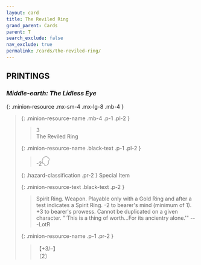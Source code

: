 ```yaml
---
layout: card
title: The Reviled Ring
grand_parent: Cards
parent: T
search_exclude: false
nav_exclude: true
permalink: /cards/the-reviled-ring/
---
```


## PRINTINGS


### _Middle-earth: The Lidless Eye_

{: .minion-resource .mx-sm-4 .mx-lg-8 .mb-4 }
> {: .minion-resource-name .mb-4 .p-1 .pl-2 }
> > <div class="hazard-mp">3</div>
> > <div class="card-name">The Reviled Ring</div>
>
> {: .minion-resource-name .black-text .p-1 .pl-2 }
> > -2![](/assets/images/mind.svg)
>
> {: .hazard-classification .pr-2 }
> Special Item
>
> {: .minion-resource-text .black-text .p-2 }
> > Spirit Ring. Weapon. Playable only with a Gold Ring and after a test indicates a Spirit Ring. -2 to bearer's mind (minimum of 1). +3 to bearer's prowess. Cannot be duplicated on a given character.  "'This is a thing of worth...For its ancientry alone.'" ---LotR 
> 
> {: .minion-resource-name .p-1 .pr-2 }
> > <div class="card-shield">【+3/&ndash;】</div>
> > <div class="card-corruption-white">〔2〕</div>
